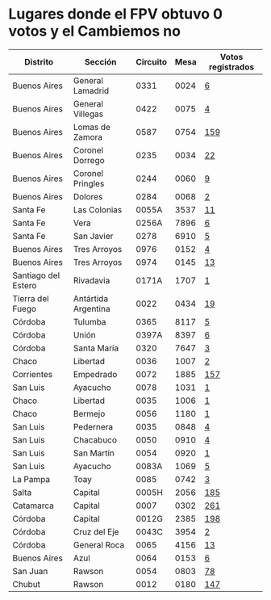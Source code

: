 # Lugares donde el FPV obtuvo 0 votos y el Cambiemos no

Distrito | Sección | Circuito | Mesa | Votos registrados
 --- | --- | --- | --- | ---
Buenos Aires | General Lamadrid | 0331 | 0024 | [6](http://www.resultados.gob.ar/bltgetelegr/02/044/0331/020440331_0024.htm)
Buenos Aires | General Villegas | 0422 | 0075 | [4](http://www.resultados.gob.ar/bltgetelegr/02/055/0422/020550422_0075.htm)
Buenos Aires | Lomas de Zamora | 0587 | 0754 | [159](http://www.resultados.gob.ar/bltgetelegr/02/070/0587/020700587_0754.htm)
Buenos Aires | Coronel Dorrego | 0235 | 0034 | [22](http://www.resultados.gob.ar/bltgetelegr/02/025/0235/020250235_0034.htm)
Buenos Aires | Coronel Pringles | 0244 | 0060 | [9](http://www.resultados.gob.ar/bltgetelegr/02/026/0244/020260244_0060.htm)
Buenos Aires | Dolores | 0284 | 0068 | [2](http://www.resultados.gob.ar/bltgetelegr/02/033/0284/020330284_0068.htm)
Santa Fe | Las Colonias | 0055A | 3537 | [11](http://www.resultados.gob.ar/bltgetelegr/21/011/0055A/210110055A3537.htm)
Santa Fe | Vera | 0256A | 7896 | [6](http://www.resultados.gob.ar/bltgetelegr/21/022/0256A/210220256A7896.htm)
Santa Fe | San Javier | 0278 | 6910 | [5](http://www.resultados.gob.ar/bltgetelegr/21/017/0278/210170278_6910.htm)
Buenos Aires | Tres Arroyos | 0976 | 0152 | [4](http://www.resultados.gob.ar/bltgetelegr/02/117/0976/021170976_0152.htm)
Buenos Aires | Tres Arroyos | 0974 | 0145 | [13](http://www.resultados.gob.ar/bltgetelegr/02/117/0974/021170974_0145.htm)
Santiago del Estero | Rivadavia | 0171A | 1707 | [1](http://www.resultados.gob.ar/bltgetelegr/22/020/0171A/220200171A1707.htm)
Tierra del Fuego | Antártida Argentina | 0022 | 0434 | [19](http://www.resultados.gob.ar/bltgetelegr/24/003/0022/240030022_0434.htm)
Córdoba | Tulumba | 0365 | 8117 | [5](http://www.resultados.gob.ar/bltgetelegr/04/025/0365/040250365_8117.htm)
Córdoba | Unión | 0397A | 8397 | [6](http://www.resultados.gob.ar/bltgetelegr/04/026/0397A/040260397A8397.htm)
Córdoba | Santa María | 0320 | 7647 | [3](http://www.resultados.gob.ar/bltgetelegr/04/021/0320/040210320_7647.htm)
Chaco | Libertad | 0036 | 1007 | [2](http://www.resultados.gob.ar/bltgetelegr/06/003/0036/060030036_1007.htm)
Corrientes | Empedrado | 0072 | 1885 | [157](http://www.resultados.gob.ar/bltgetelegr/05/012/0072/050120072_1885.htm)
San Luis | Ayacucho | 0078 | 1031 | [1](http://www.resultados.gob.ar/bltgetelegr/19/007/0078/190070078_1031.htm)
Chaco | Libertad | 0035 | 1006 | [1](http://www.resultados.gob.ar/bltgetelegr/06/003/0035/060030035_1006.htm)
Chaco | Bermejo | 0056 | 1180 | [1](http://www.resultados.gob.ar/bltgetelegr/06/007/0056/060070056_1180.htm)
San Luis | Pedernera | 0035 | 0848 | [4](http://www.resultados.gob.ar/bltgetelegr/19/003/0035/190030035_0848.htm)
San Luis | Chacabuco | 0050 | 0910 | [4](http://www.resultados.gob.ar/bltgetelegr/19/004/0050/190040050_0910.htm)
San Luis | San Martín | 0054 | 0920 | [1](http://www.resultados.gob.ar/bltgetelegr/19/005/0054/190050054_0920.htm)
San Luis | Ayacucho | 0083A | 1069 | [5](http://www.resultados.gob.ar/bltgetelegr/19/007/0083A/190070083A1069.htm)
La Pampa | Toay | 0085 | 0742 | [3](http://www.resultados.gob.ar/bltgetelegr/11/020/0085/110200085_0742.htm)
Salta | Capital | 0005H | 2056 | [185](http://www.resultados.gob.ar/bltgetelegr/17/001/0005H/170010005H2056.htm)
Catamarca | Capital | 0007 | 0302 | [261](http://www.resultados.gob.ar/bltgetelegr/03/001/0007/030010007_0302.htm)
Córdoba | Capital | 0012G | 2385 | [198](http://www.resultados.gob.ar/bltgetelegr/04/001/0012G/040010012G2385.htm)
Córdoba | Cruz del Eje | 0043C | 3954 | [2](http://www.resultados.gob.ar/bltgetelegr/04/004/0043C/040040043C3954.htm)
Córdoba | General Roca | 0065 | 4156 | [13](http://www.resultados.gob.ar/bltgetelegr/04/005/0065/040050065_4156.htm)
Buenos Aires | Azul | 0064 | 0153 | [6](http://www.resultados.gob.ar/bltgetelegr/02/006/0064/020060064_0153.htm)
San Juan | Rawson | 0054 | 0803 | [78](http://www.resultados.gob.ar/bltgetelegr/18/006/0054/180060054_0803.htm)
Chubut | Rawson | 0012 | 0180 | [147](http://www.resultados.gob.ar/bltgetelegr/07/001/0012/070010012_0180.htm)